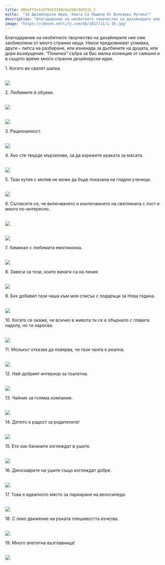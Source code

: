 ```yaml
---
title: d8baff3efe5f9d333402da200c9d3515_t
mitle:  "19 Дизайнерски Идеи, Които Са Лишени От Всякаква Логика!"
description: "Благодарение на необятното творчество на дизайнерите ние сме заобиколени от много странни неща. Някои предизвикват усмивка, други - липса на разбиране, или изненад"
image: "https://cdnone.netlify.com/db/2017/11/1-18.jpg"
---
```


 <p>Благодарение на необятното творчество на дизайнерите ние сме заобиколени от много странни неща. Някои предизвикват усмивка, други – липса на разбиране, или изненада за дълбините на душата, или дори възмущение. “Поничка” събра за Вас малка колекция от смешни и в същото време много странни дизайнерски идеи.</p>      <p>1. Когато ви свалят шапка.</p> <p> <br/><img src="https://cdnone.netlify.com/db/2017/11/1-18.jpg"/><br/></p> <p>2. Любимите й обувки.</p>      <p> <br/><img src="https://cdnone.netlify.com/db/2017/11/2-18.jpg"/><br/></p> <p> <br/><img src="https://cdnone.netlify.com/db/2017/11/3-18.jpg"/><br/></p> <p>3. Рационалност.</p> <p> <br/><img src="https://cdnone.netlify.com/db/2017/11/4-18.jpg"/><br/></p>      <p>4. Ако сте твърде мързеливи, за да изрежете краката за масата.</p> <p> <br/><img src="https://cdnone.netlify.com/db/2017/11/5-17.jpg"/><br/></p> <p>5. Тази кутия с молив не може да бъде показана на гладни ученици.</p> <p> <br/><img src="https://cdnone.netlify.com/db/2017/11/6-2.png"/></p> <p>6. Съгласете се, че включването и изключването на светлината с лост е много по-интересно.</p> <p> <br/><img src="https://cdnone.netlify.com/db/2017/11/7-19.jpg"/><br/></p>      <p> <br/><img src="https://cdnone.netlify.com/db/2017/11/8-19.jpg"/><br/></p> <p>7. Химикал с любимата емотиконка.</p> <p> <br/><img src="https://cdnone.netlify.com/db/2017/11/9-19.jpg"/><br/></p> <p>8. Завеси за тези, които винаги са на линия.</p>      <p> <br/><img src="https://cdnone.netlify.com/db/2017/11/10-19.jpg"/><br/></p> <p>9. Бих добавил тази чаша към моя списък с подаръци за Нова година.</p> <p> <br/><img src="https://cdnone.netlify.com/db/2017/11/11-19.jpg"/><br/></p> <p>10. Когато се окаже, че всичко в живота ти се е обърнало с главата надолу, но ти харесва.</p> <p> <br/><img src="https://cdnone.netlify.com/db/2017/11/12-1.png"/></p> <p>11. Мозъкът отказва да повярва, че тази чанта е реална.</p> <p> <br/><img src="https://cdnone.netlify.com/db/2017/11/13-18.jpg"/><br/></p> <p>12. Най-добрият интериор за тоалетна.</p> <p> <br/><img src="https://cdnone.netlify.com/db/2017/11/14-2.png"/></p> <p>13. Чайник за голяма компания.</p> <p> <br/><img src="https://cdnone.netlify.com/db/2017/11/15-17.jpg"/><br/></p> <p>14. Детето е радост за родителите!</p> <p> <br/><img src="https://cdnone.netlify.com/db/2017/11/16-16.jpg"/><br/></p> <p>15. Ето как бананите изглеждат в ушите.</p> <p> <br/><img src="https://cdnone.netlify.com/db/2017/11/17-16.jpg"/><br/></p> <p>16. Динозаврите на ушите също изглеждат добре.</p> <p> <br/><img src="https://cdnone.netlify.com/db/2017/11/18-17.jpg"/><br/></p> <p>17. Това е идеалното място за паркиране на велосипеди.</p> <p> <br/><img src="https://cdnone.netlify.com/db/2017/11/19.png"/></p> <p>18. С леко движение на ръката плешивостта изчезва.</p> <p> <br/><img src="https://cdnone.netlify.com/db/2017/11/20-13.jpg"/><br/></p> <p>19. Много апетитна възглавница!</p> <p> <br/><img src="https://cdnone.netlify.com/db/2017/11/21-2.png"/></p>       